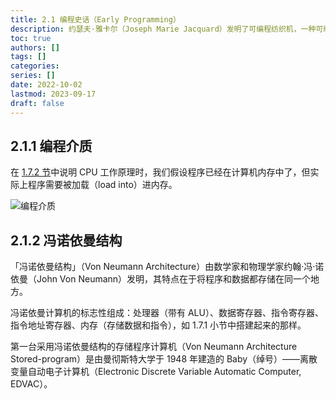 ```yaml
---
title: 2.1 编程史话（Early Programming）
description: 约瑟夫·雅卡尔（Joseph Marie Jacquard）发明了可编程纺织机，一种可编织图案的纺织机，其是最早的编程。
toc: true
authors: []
tags: []
categories: 
series: []
date: 2022-10-02
lastmod: 2023-09-17
draft: false
---
```

## 2.1.1 编程介质

在 [1.7.2 节](https://viyi.cc/docs/computer_organization_principles/1.7-cpu-%E4%B8%AD%E5%A4%AE%E5%A4%84%E7%90%86%E5%99%A8the-central-processing-unit/#172-cpu-%E5%9F%BA%E6%9C%AC%E5%B7%A5%E4%BD%9C%E5%8E%9F%E7%90%86)中说明 CPU 工作原理时，我们假设程序已经在计算机内存中了，但实际上程序需要被加载（load into）进内存。

![编程介质](https://zyin-1309341307.cos.ap-nanjing.myqcloud.com/note/%E7%BC%96%E7%A8%8B%E4%BB%8B%E8%B4%A8.jpg)

## 2.1.2 冯诺依曼结构

「冯诺依曼结构」（Von Neumann Architecture）由数学家和物理学家约翰·冯·诺依曼（John Von Neumann）发明，其特点在于将程序和数据都存储在同一个地方。

冯诺依曼计算机的标志性组成：处理器（带有 ALU）、数据寄存器、指令寄存器、指令地址寄存器、内存（存储数据和指令），如 1.7.1 小节中搭建起来的那样。

第一台采用冯诺依曼结构的存储程序计算机（Von Neumann Architecture Stored-program）是由曼彻斯特大学于 1948 年建造的 Baby（绰号）——离散变量自动电子计算机（Electronic Discrete Variable Automatic Computer, EDVAC）。